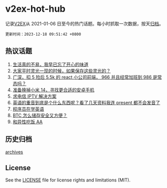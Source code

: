 # v2ex-hot-hub

 记录[V2EX](https://www.v2ex.com/)从 2021-01-06 日至今的热门话题。每小时抓取一次数据，按天[归档](archives)。

`更新时间：2023-12-18 09:51:42 +0800`

## 热议话题

1. [生活真的不易，我早已忘了开心的味道](https://www.v2ex.com/t/1001128)
1. [大家平时灵光一现的时候，如果保存这些灵光的？](https://www.v2ex.com/t/1001050)
1. [广深，扣 5 险后 5.5k 的 react 小公司前端， 966 并且经常加班到 986 是常态吗？](https://www.v2ex.com/t/1001066)
1. [准备换掉小米 14，寻找更合适的安卓手机](https://www.v2ex.com/t/1001084)
1. [求电信 IPTV 解决方案](https://www.v2ex.com/t/1001145)
1. [英语的重音到底是个什么东西呢？看了几天资料我连 present 都不会发音了](https://www.v2ex.com/t/1001098)
1. [程序员在学英语](https://www.v2ex.com/t/1001042)
1. [BTC 怎么储存安全又方便？](https://www.v2ex.com/t/1001074)
1. [和异性吃饭 AA](https://www.v2ex.com/t/1001187)

## 历史归档

[archives](archives)

## License

See the [LICENSE](LICENSE) file for license rights and limitations (MIT).
